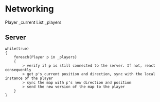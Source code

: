 Networking
============

Player _current
List<Player> _players

Server
--------

	while(true)
	{
		foreach(Player p in _players)
		{
			> verify if p is still connected to the server. If not, react consequently
			> get p's current position and direction, sync with the local instance of the player
			> sync the map with p's new direction and position
			> send the new version of the map to the player
		}
	}